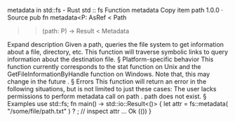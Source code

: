metadata in std::fs - Rust
std
::
fs
Function
metadata
Copy item path
1.0.0
·
Source
pub fn metadata<P:
AsRef
<
Path
>>(path: P) ->
Result
<
Metadata
>
Expand description
Given a path, queries the file system to get information about a file,
directory, etc.
This function will traverse symbolic links to query information about the
destination file.
§
Platform-specific behavior
This function currently corresponds to the
stat
function on Unix
and the
GetFileInformationByHandle
function on Windows.
Note that, this
may change in the future
.
§
Errors
This function will return an error in the following situations, but is not
limited to just these cases:
The user lacks permissions to perform
metadata
call on
path
.
path
does not exist.
§
Examples
use
std::fs;
fn
main() -> std::io::Result<()> {
let
attr = fs::metadata(
"/some/file/path.txt"
)
?
;
// inspect attr ...
Ok
(())
}